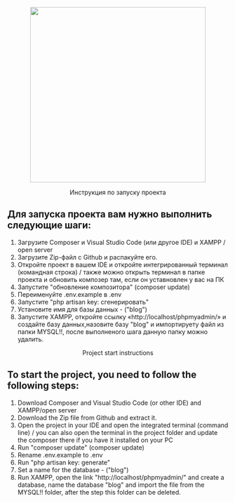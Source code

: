 <p align="center"><a href="https://laravel.com" target="_blank"><img src="https://raw.githubusercontent.com/laravel/art/master/logo-lockup/5%20SVG/2%20CMYK/1%20Full%20Color/laravel-logolockup-cmyk-red.svg" width="400"></a></p>

<p align="center">
Инструкция по запуску проекта
</p>

## Для запуска проекта вам нужно выполнить следующие шаги:  

1) Загрузите Composer и Visual Studio Code (или другое IDE) и XAMPP / open server
2) Загрузите Zip-файл с Github и распакуйте его.
3) Откройте проект в вашем IDE и откройте интегрированный терминал (командная строка) / также можно открыть терминал в папке проекта и обновить композер там, если он уставновлен у вас на ПК 
4) Запустите "обновление композитора" (composer update)
5) Переименуйте .env.example в .env
6) Запустите "php artisan key: сгенерировать"
7) Установите имя для базы данных - ("blog")
8) Запустите XAMPP, откройте ссылку «http://localhost/phpmyadmin/» и создайте базу данных,назовите базу "blog" и импортируету файл из папки MYSQL!!, после выполненого шага данную папку можно удалить.


<p align="center">
Project start instructions
</p>

## To start the project, you need to follow the following steps:

1) Download Composer and Visual Studio Code (or other IDE) and XAMPP/open server
2) Download the Zip file from Github and extract it.
3) Open the project in your IDE and open the integrated terminal (command line) / you can also open the terminal in the project folder and update the composer there if you have it installed on your PC
4) Run "composer update" (composer update)
5) Rename .env.example to .env
6) Run "php artisan key: generate"
7) Set a name for the database - ("blog")
8) Run XAMPP, open the link "http://localhost/phpmyadmin/" and create a database, name the database "blog" and import the file from the MYSQL!! folder, after the step this folder can be deleted.
